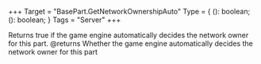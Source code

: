 +++
Target = "BasePart.GetNetworkOwnershipAuto"
Type = { (): boolean; (): boolean; }
Tags = "Server"
+++

Returns true if the game engine automatically decides the network owner for this part.@returns Whether the game engine automatically decides the network owner for this part
